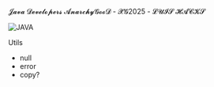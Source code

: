 𝓙𝓪𝓿𝓪 𝓓𝓮𝓿𝓮𝓵𝓸𝓹𝓮𝓻𝓼 𝓐𝓷𝓪𝓻𝓬𝓱𝔂𝓖𝓸𝓸𝓓 - 𝓧𝓖2025 - 𝓛𝓤𝓘𝓢 𝓗𝓐𝓒𝓚𝓢

![JAVA](https://user-images.githubusercontent.com/99958971/198406559-e5622fc3-194b-4a37-944e-f5429727c10f.jpg)

Utils
- null
- error
- copy?
